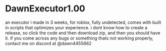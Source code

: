 # DawnExecutor1.00
an executor i made in 3 weeks, for roblox, fully undetected, comes with built in scripts that optimizes your experience. i dont know how to create a release, so click the code and then download zip, and then you should have it. if you come across any bugs or something thats not working properly, contact me on discord at @dawn4455662
